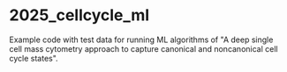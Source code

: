 # 2025_cellcycle_ml
Example code with test data for running ML algorithms of "A deep single cell mass cytometry approach to capture canonical and noncanonical cell cycle states".
